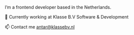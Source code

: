 I’m a frontend developer based in the Netherlands. 

💼 Currently working at Klasse B.V Software & Development

📫 Contact me antar@klassebv.nl

